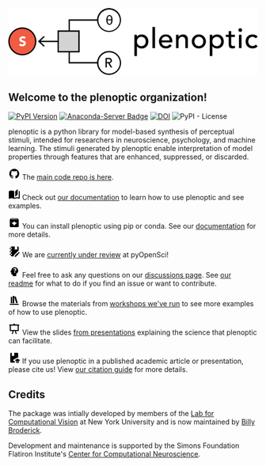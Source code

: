 <picture>
  <source media="(prefers-color-scheme: dark)" srcset="Plenoptic_Logo_CMYK_Full_DarkMode_Wide.svg">
  <source media="(prefers-color-scheme: light)" srcset="Plenoptic_Logo_CMYK_Full_Wide.svg">
  <img alt="plenoptic logo" src="Plenoptic_Logo_CMYK_Full_Wide.svg">
</picture>

## Welcome to the plenoptic organization!

[![PyPI Version](https://img.shields.io/pypi/v/plenoptic.svg)](https://pypi.org/project/plenoptic/)
[![Anaconda-Server Badge](https://anaconda.org/conda-forge/plenoptic/badges/version.svg)](https://anaconda.org/conda-forge/plenoptic)
[![DOI](https://zenodo.org/badge/DOI/10.5281/zenodo.10151131.svg)](https://doi.org/10.5281/zenodo.10151131)
![PyPI - License](https://img.shields.io/pypi/l/plenoptic)

plenoptic is a python library for model-based synthesis of perceptual stimuli, intended for researchers in neuroscience, psychology, and machine learning. The stimuli generated by plenoptic enable interpretation of model properties through features that are enhanced, suppressed, or discarded.

![Github repo](mdi--github.svg "Github repo") The [main code repo is here](https://github.com/plenoptic-org/plenoptic).

![Documentation](mdi--book-open-page-variant.svg "Documentation") Check out [our documentation](https://plenoptic.readthedocs.io/en/latest/) to learn how to use plenoptic and see examples.

![Install](mdi--package-down.svg "Install") You can install plenoptic using pip or conda. See our [documentation](https://plenoptic.readthedocs.io/en/latest/install.html) for more details.

![PyOpenSci review](mdi--notebook-edit.svg "PyOpenSci review") We are [currently under review](https://github.com/pyOpenSci/software-submission/issues/150) at pyOpenSci!

![Questions?](mdi--head-question.svg "Questions?") Feel free to ask any questions on our [discussions page](https://github.com/plenoptic-org/plenoptic/discussions). See [our readme](https://github.com/plenoptic-org/plenoptic?tab=readme-ov-file#getting-help) for what to do if you find an issue or want to contribute.

![Workshop materials](mdi--bookshelf.svg "Workshop materials") Browse the materials from [workshops we've run](https://plenoptic-org.github.io/plenoptic-workshops/) to see more examples of how to use plenoptic.

![Presentations](mdi--presentation.svg "Presentations") View the slides [from presentations](https://plenoptic-org.github.io/plenoptic_presentations/) explaining the science that plenoptic can facilitate.

![Citation guide](mdi--book-education.svg "Citation guide") If you use plenoptic in a published academic article or presentation, please cite us! View [our citation guide](https://plenoptic.readthedocs.io/en/latest/citation.html) for more details.

## Credits

The package was intially developed by members of the [Lab for Computational Vision](https://www.cns.nyu.edu/~lcv/) at New York University and is now maintained by [Billy Broderick](https://wfbroderick.com/).

Development and maintenance is supported by the Simons Foundation Flatiron Institute's [Center for Computational Neuroscience](https://www.simonsfoundation.org/flatiron/center-for-computational-neuroscience/).
